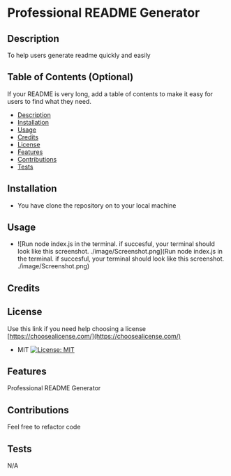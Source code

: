 
  # Professional README Generator

  ## Description
  To help users generate readme quickly and easily
    
  ## Table of Contents (Optional)
  If your README is very long, add a table of contents to make it easy for users to find what they need.
  * [Description](#description)
  * [Installation](#installation)
  * [Usage](#usage)
  * [Credits](#credit)
  * [License](#license)
  * [Features](#feature)
  * [Contributions](#contribution)
  * [Tests](#test)
 

   
    
  ## Installation
  * You have clone the repository on to your local machine
    
  ## Usage
  * ![Run node index.js in the terminal. if succesful, your terminal should look like this screenshot. ./image/Screenshot.png](Run node index.js in the terminal. if succesful, your terminal should look like this screenshot. ./image/Screenshot.png)


  ## Credits
  

  
  ## License
  Use this link if you need help choosing a license 
  [https://choosealicense.com/](https://choosealicense.com/)
  
  * MIT
  [![License: MIT](https://img.shields.io/badge/License-MIT-yellow.svg)](https://opensource.org/licenses/MIT)
    
  ## Features
  Professional README Generator
    
  ## Contributions
  Feel free to refactor code
    
  ## Tests
  N/A
    
  